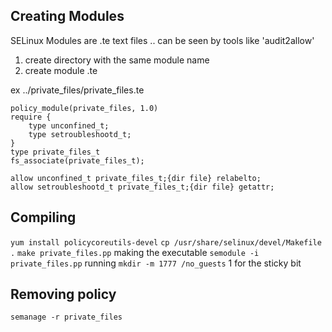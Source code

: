 ## Creating Modules
SELinux Modules are .te text files .. can be seen by tools like 'audit2allow'

1. create directory with the same module name
2. create module .te

ex ../private_files/private_files.te

```
policy_module(private_files, 1.0)
require {
	type unconfined_t;
	type setroubleshootd_t;
}
type private_files_t
fs_associate(private_files_t);

allow unconfined_t private_files_t;{dir file} relabelto;
allow setroubleshootd_t private_files_t;{dir file} getattr;
```

## Compiling
`yum install policycoreutils-devel`
`cp /usr/share/selinux/devel/Makefile .`
`make private_files.pp` making the executable
`semodule -i private_files.pp` running
	`mkdir -m 1777 /no_guests` 1 for the sticky bit

## Removing policy
`semanage -r private_files`
